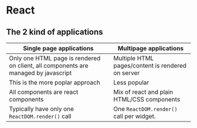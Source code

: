 # React

## The 2 kind of applications

| Single page applications | Multipage applications
| --- | ---
| Only one HTML page is rendered on client, all components are managed by javascript | Multiple HTML pages/content is rendered on server
| This is the more poplar approach | Less popular
| All components are react components | Mix of react and plain HTML/CSS components
| Typically have only one `ReactDOM.render()` call | One `ReactDOM.render()` call per widget.
